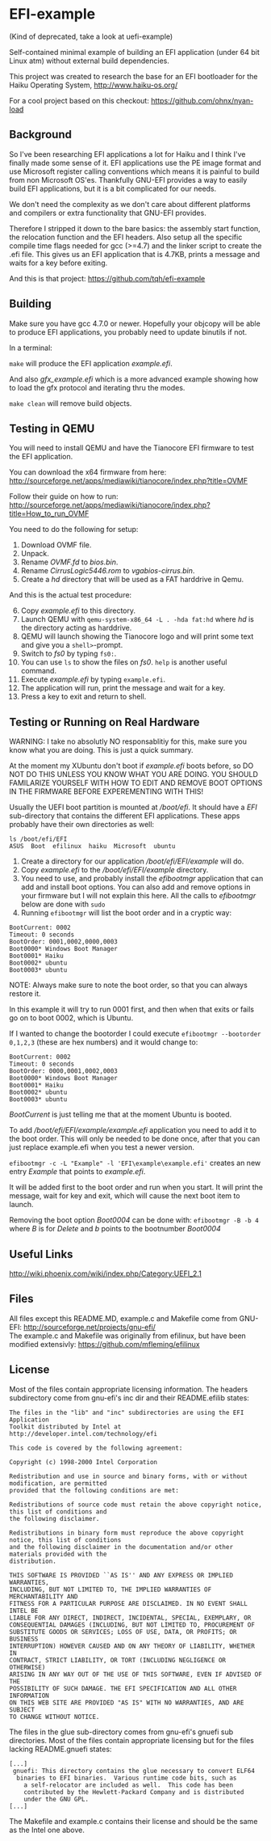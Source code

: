 EFI-example
===========
(Kind of deprecated, take a look at uefi-example)

Self-contained minimal example of building an EFI application (under 64 bit Linux atm) without external build dependencies.

This project was created to research the base for an EFI bootloader for the Haiku Operating System, http://www.haiku-os.org/

For a cool project based on this checkout: https://github.com/ohnx/nyan-load

Background
----------
So I've been researching EFI applications a lot for Haiku and I think I've finally made some sense of it. EFI applications use the PE image format and use Microsoft register calling conventions which means it is painful to build from non Microsoft OS'es. Thankfully GNU-EFI provides a way to easily build EFI applications, but it is a bit complicated for our needs.

We don't need the complexity as we don't care about different platforms and compilers or extra functionality that GNU-EFI provides.

Therefore I stripped it down to the bare basics: the assembly start function, the relocation function and the EFI headers. Also setup all the specific compile time flags needed for gcc (>=4.7) and the linker script to create the .efi file. This gives us an EFI application that is 4.7KB, prints a message and waits for a key before exiting.

And this is that project:
https://github.com/tqh/efi-example

Building
--------
Make sure you have gcc 4.7.0 or newer. Hopefully your objcopy will be able to produce EFI applications, you probably need to update binutils if not.

In a terminal:

`make` will produce the EFI application *example.efi*. 

And also *gfx_example.efi* which is a more advanced example showing how to load the
gfx protocol and iterating thru the modes.

`make clean` will remove build objects.

Testing in QEMU
---------------
You will need to install QEMU and have the Tianocore EFI firmware to test the EFI application.

You can download the x64 firmware from here: http://sourceforge.net/apps/mediawiki/tianocore/index.php?title=OVMF

Follow their guide on how to run: http://sourceforge.net/apps/mediawiki/tianocore/index.php?title=How_to_run_OVMF

You need to do the following for setup:

1. Download OVMF file.
2. Unpack.
3. Rename *OVMF.fd* to *bios.bin*.
4. Rename *CirrusLogic5446.rom* to *vgabios-cirrus.bin*.
5. Create a *hd* directory that will be used as a FAT harddrive in Qemu.

And this is the actual test procedure:

6. Copy *example.efi* to this directory.
7. Launch QEMU with `qemu-system-x86_64 -L . -hda fat:hd` where *hd* is the directory acting as harddrive.
8. QEMU will launch showing the Tianocore logo and will print some text and give you a `shell>`-prompt.
9. Switch to *fs0* by typing `fs0:`.
10. You can use `ls` to show the files on *fs0*. `help` is another useful command.
11. Execute *example.efi* by typing `example.efi`.
12. The application will run, print the message and wait for a key.
13. Press a key to exit and return to shell.

Testing or Running on Real Hardware
------------------------
WARNING: I take no absolutly NO responsablitiy for this, make sure you know what you are doing. This is just a quick summary.

At the moment my XUbuntu don't boot if *example.efi* boots before, so DO NOT DO THIS UNLESS YOU KNOW WHAT YOU ARE DOING.
YOU SHOULD FAMILARIZE YOURSELF WITH HOW TO EDIT AND REMOVE BOOT OPTIONS IN THE FIRMWARE BEFORE EXPEREMENTING WITH THIS!

Usually the UEFI boot partition is mounted at */boot/efi*. It should have a *EFI* sub-directory that contains
the different EFI applications. These apps probably have their own directories as well:
```
ls /boot/efi/EFI
ASUS  Boot  efilinux  haiku  Microsoft  ubuntu
```

1. Create a directory for our application */boot/efi/EFI/example* will do.
2. Copy *example.efi* to the */boot/efi/EFI/example* directory.
3. You need to use, and probably install the *efibootmgr* application that can add and install boot options. You can also add and remove options in your firmware but I will not explain this here.
All the calls to *efibootmgr* below are done with `sudo`
4. Running `efibootmgr` will list the boot order and in a cryptic way:

```
BootCurrent: 0002
Timeout: 0 seconds
BootOrder: 0001,0002,0000,0003
Boot0000* Windows Boot Manager
Boot0001* Haiku
Boot0002* ubuntu
Boot0003* ubuntu
```

NOTE: Always make sure to note the boot order, so that you can always restore it.

In this example it will try to run 0001 first, and then when that exits or fails go on to boot 0002, which is Ubuntu.

If I wanted to change the bootorder I could execute `efibootmgr --bootorder 0,1,2,3` (these are hex numbers) and it would change to:

```
BootCurrent: 0002
Timeout: 0 seconds
BootOrder: 0000,0001,0002,0003
Boot0000* Windows Boot Manager
Boot0001* Haiku
Boot0002* ubuntu
Boot0003* ubuntu
```
*BootCurrent* is just telling me that at the moment Ubuntu is booted.

To add */boot/efi/EFI/example/example.efi* application you need to add it to the boot order.
This will only be needed to be done once, after that you can just replace example.efi when you test a newer version.

`efibootmgr -c -L "Example" -l 'EFI\example\example.efi'` creates an new entry *Example* that points to *example.efi*.

It will be added first to the boot order and run when you start. It will print the message, wait for key and exit, which will cause the next boot item to launch.


Removing the boot option *Boot0004* can be done with:
`efibootmgr -B -b 4` where *B* is for *Delete* and *b* points to the bootnumber *Boot0004* 

Useful Links
------------
http://wiki.phoenix.com/wiki/index.php/Category:UEFI_2.1

Files
-----
All files except this README.MD, example.c and Makefile come from GNU-EFI: http://sourceforge.net/projects/gnu-efi/  
The example.c and Makefile was originally from efilinux, but have been modified extensivly: https://github.com/mfleming/efilinux

License
-------
Most of the files contain appropriate licensing information.
The headers subdirectory come from gnu-efi's inc dir and their README.efilib states:
```
The files in the "lib" and "inc" subdirectories are using the EFI Application 
Toolkit distributed by Intel at http://developer.intel.com/technology/efi

This code is covered by the following agreement:

Copyright (c) 1998-2000 Intel Corporation

Redistribution and use in source and binary forms, with or without modification, are permitted
provided that the following conditions are met:

Redistributions of source code must retain the above copyright notice, this list of conditions and
the following disclaimer.

Redistributions in binary form must reproduce the above copyright notice, this list of conditions
and the following disclaimer in the documentation and/or other materials provided with the
distribution.

THIS SOFTWARE IS PROVIDED ``AS IS'' AND ANY EXPRESS OR IMPLIED WARRANTIES,
INCLUDING, BUT NOT LIMITED TO, THE IMPLIED WARRANTIES OF MERCHANTABILITY AND
FITNESS FOR A PARTICULAR PURPOSE ARE DISCLAIMED. IN NO EVENT SHALL INTEL BE
LIABLE FOR ANY DIRECT, INDIRECT, INCIDENTAL, SPECIAL, EXEMPLARY, OR
CONSEQUENTIAL DAMAGES (INCLUDING, BUT NOT LIMITED TO, PROCUREMENT OF
SUBSTITUTE GOODS OR SERVICES; LOSS OF USE, DATA, OR PROFITS; OR BUSINESS
INTERRUPTION) HOWEVER CAUSED AND ON ANY THEORY OF LIABILITY, WHETHER IN
CONTRACT, STRICT LIABILITY, OR TORT (INCLUDING NEGLIGENCE OR OTHERWISE)
ARISING IN ANY WAY OUT OF THE USE OF THIS SOFTWARE, EVEN IF ADVISED OF THE
POSSIBILITY OF SUCH DAMAGE. THE EFI SPECIFICATION AND ALL OTHER INFORMATION
ON THIS WEB SITE ARE PROVIDED "AS IS" WITH NO WARRANTIES, AND ARE SUBJECT
TO CHANGE WITHOUT NOTICE.
```

The files in the glue sub-directory comes from gnu-efi's gnuefi sub directories. Most of the files contain
appropriate licensing but for the files lacking README.gnuefi states:
```
[...]
 gnuefi: This directory contains the glue necessary to convert ELF64
  binaries to EFI binaries.  Various runtime code bits, such as
	a self-relocator are included as well.  This code has been
	contributed by the Hewlett-Packard Company and is distributed
	under the GNU GPL.
[...]
```
The Makefile and example.c contains their license and should be the same as the Intel one above.

